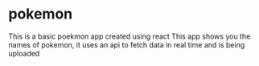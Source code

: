 # pokemon
This is a basic poekmon app created using react 
This app shows you the names of pokemon, it uses an api to fetch data in real time and is being uploaded 

